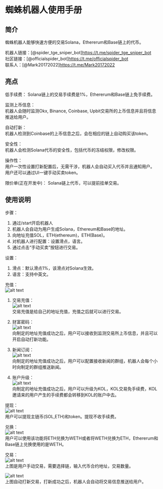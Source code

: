 # 蜘蛛机器人使用手册

## 简介
蜘蛛机器人能够快速方便的交易Solana，Ethererum和Base链上的代币。   

机器人链接：[@spider_tge_sniper_bot]https://t.me/spider_tge_sniper_bot   
社区链接：[@officialspider_bot]https://t.me/officialspider_bot     
联系人：[@Mark20172022]https://t.me/Mark20172022   


## 亮点
低手续费：
Solana链上的交易手续费是1%，Ethererum和Base链上免手续费。

监测上币信息：   
机器人会随时监测Okx, Binance, Coinbase, Upbit交易所的上币信息并且将信息推送给用户。     

自动打新：   
机器人检测到Coinbase的上币信息之后，会在相应的链上自动购买该token。   

安全性：   
机器人会检测Solana代币的安全性，包括代币的冻结权限，修改权限。   

操作性：   
用户一次性设置打新配置后，无需干涉，机器人会自动买入代币并且通知用户。   
用户还可以通过UI一键手动买卖token。   

限价单(正在开发中)：
Solana链上代币，可以提前挂单交易。

## 使用说明
步骤：   
1. 通过/start开启机器人
2. 机器人会自动为用户生成Solana，Ethereum和Base的地址。     
3. 向地址充值SOL，ETH(ethereum)，ETH(Base)。   
4. 对机器人进行配置：设置滑点，语言。
5. 通过点击“手动买卖”按钮进行交易。
   
设置：
1. 滑点：默认滑点1%，该滑点对Solana生效。   
2. 语言：支持中英文。  

充值：    
![alt text](deposit.png)    
1. 交易充值：   
![alt text](deposit_trade.png)         
交易充值是给自己的地址充值，充值之后就可以进行交易。   

2. 财富密码：   
![alt text](deposit_snipe.png)      
向制定的地址充值成功之后，用户可以接收到监测交易所上币信息，并且可以开启自动打新功能。   

3. 新闻订阅：   
![alt text](deposit_news.png)   
向制定的地址充值成功之后，用户可以配置接收新闻的群组，机器人会每个小时向制定的群组推送新闻。      

4. 账户升级：   
![alt text](deposit_upgrade_account.png)   
向制定的地址充值成功之后，用户可以升级为KOL，KOL交易免手续费，KOL邀请来的用户产生的手续费都会转移到KOL的账户中去。       
   
提现：   
![alt text](withdraw.png)    
用户可以提现主链币(SOL,ETH)和token。提现不收手续费。   

兑换：   
![alt text](exchange.png)   
用户可以使用该功能将ETH兑换为WETH或者将WETH兑换为ETH，Ethererum和Base链上兑换使用的是WETH。   
   
交易：   
![alt text](manual_trade.png)   
上图是用户手动交易，需要选择链，输入代币合约地址，交易数量。   

![alt text](auto_trade.png)   
上图自动打新交易，打新成功之后，机器人会自动将交易信息推送给用户。





